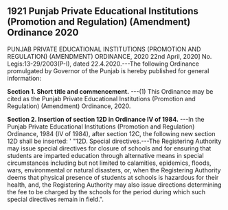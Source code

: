 ## 1921 Punjab Private Educational Institutions (Promotion and Regulation) (Amendment) Ordinance 2020
 
PUNJAB PRIVATE EDUCATIONAL INSTITUTIONS (PROMOTION AND REGULATION) (AMENDMENT) ORDINANCE, 2020
22nd April, 2020]
No. Legis:13-29/2003(P-I), dated 22.4.2020.---The following Ordinance promulgated by Governor of the Punjab is hereby published for general information:

**Section 1. Short title and commencement.**
---(1) This Ordinance may be cited as the Punjab Private Educational Institutions (Promotion and Regulation) (Amendment) Ordinance, 2020.

 

**Section 2. Insertion of section 12D in Ordinance IV of 1984.**
---In the Punjab Private Educational Institutions (Promotion and Regulation) Ordinance, 1984 (IV of 1984), after section 12C, the following new section 12D shall be inserted: '
   "12D. Special directives.---The Registering Authority may issue special directives for closure of schools and for ensuring that students are imparted education through alternative means in special circumstances including but not limited to calamities, epidemics, floods, wars, environmental or natural disasters, or, when the Registering Authority deems that physical presence of students at schools is hazardous for their health, and, the Registering Authority may also issue directions determining the fee to be charged by the schools for the period during which such special directives remain in field.".

